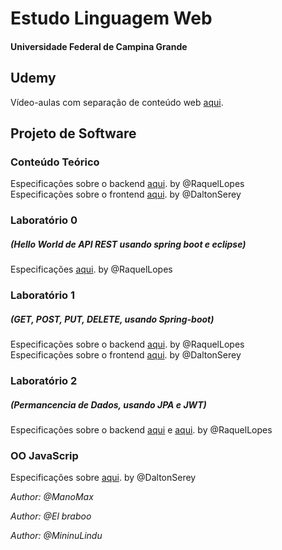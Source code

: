 # Estudo Linguagem Web
#### Universidade Federal de Campina Grande

## Udemy

Vídeo-aulas com separação de conteúdo web [aqui](https://www.udemy.com/share/1013eSBEscdFxQQHQ=/).

## Projeto de Software

### Conteúdo Teórico
Especificações sobre o backend [aqui](https://raquelvl.github.io/psoft/). by @RaquelLopes
<br>Especificações sobre o frontend [aqui](https://daltonserey.github.io/psoft/). by @DaltonSerey

### Laboratório 0
##### (Hello World de API REST usando spring boot e eclipse)
Especificações [aqui](https://raquelvl.github.io/psoft/material/back_hello.html).  by @RaquelLopes

### Laboratório 1
##### (GET, POST, PUT, DELETE, usando Spring-boot)
Especificações sobre o backend [aqui](https://docs.google.com/document/d/e/2PACX-1vQYsle9B363IU3oDw6hJxn9diVd9-yLOUfCLFQCQehRkf4195xmaY5wjWHOQXGHTRkiv_j0Kfc-qFQq/pub). by @RaquelLopes
<br>Especificações sobre o frontend [aqui](https://daltonserey.github.io/psoft/0-exercicios/1-frontend_api_raquel/#1). by @DaltonSerey

### Laboratório 2
##### (Permancencia de Dados, usando JPA e JWT)
Especificações sobre o backend [aqui](https://raquelvl.github.io/psoft/aulas/lab2_backend.html)
e [aqui](https://raquelvl.github.io/psoft/material/back_JWT_exemplo.html). by @RaquelLopes

### OO JavaScrip
Especificações sobre [aqui](https://daltonserey.github.io/psoft/2.3-javascript/oo-javascript/#1). by @DaltonSerey

<p><i>Author: @ManoMax</i></p>
<p><i>Author: @El braboo</i></p>
<p><i>Author: @MininuLindu</i></p>

